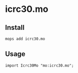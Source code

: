 # icrc30.mo

## Install
```
mops add icrc30.mo
```

## Usage
```motoko
import Icrc30Mo "mo:icrc30.mo";

